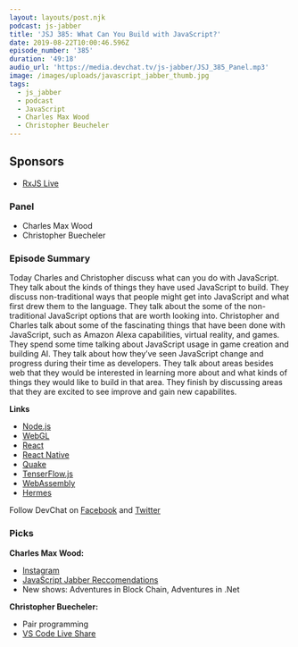 ```yaml
---
layout: layouts/post.njk
podcast: js-jabber
title: 'JSJ 385: What Can You Build with JavaScript?'
date: 2019-08-22T10:00:46.596Z
episode_number: '385'
duration: '49:18'
audio_url: 'https://media.devchat.tv/js-jabber/JSJ_385_Panel.mp3'
image: /images/uploads/javascript_jabber_thumb.jpg
tags:
  - js_jabber
  - podcast
  - JavaScript
  - Charles Max Wood
  - Christopher Beucheler
---
```

## **Sponsors**

* [RxJS Live](https://www.rxjs.live/)

### **Panel**

* Charles Max Wood
* Christopher Buecheler

### **Episode Summary**

Today Charles and Christopher discuss what can you do with JavaScript. They talk about the kinds of things they have used JavaScript to build. They discuss non-traditional ways that people might get into JavaScript and what first drew them to the language. They talk about the some of the non-traditional JavaScript options that are worth looking into. Christopher and Charles talk about some of the fascinating things that have been done with JavaScript, such as Amazon Alexa capabilities, virtual reality, and games. They spend some time talking about JavaScript usage in game creation and building AI. They talk about how they’ve seen JavaScript change and progress during their time as developers. They talk about areas besides web that they would be interested in learning more about and what kinds of things they would like to build in that area. They finish by discussing areas that they are excited to see improve and gain new capabilites. 

**Links**

* [Node.js](https://nodejs.org/)
* [WebGL](https://developer.mozilla.org/en-US/docs/Web/API/WebGL_API)
* [React](https://reactjs.org/)
* [React Native](https://facebook.github.io/react-native/)
* [Quake](https://store.steampowered.com/app/2310/QUAKE/)
* [TenserFlow.js](https://www.tensorflow.org/js)
* [WebAssembly](https://webassembly.org/)
* [Hermes](https://github.com/hermes-io) 

Follow DevChat on [Facebook](https://www.facebook.com/DevChattv/?__tn__=%2Cd%2CP-R&eid=ARDBDrBnK71PDmx_8gE_IeIEo5SnM7cyzylVBjAwfaOo1ck_6q3GXuRBfaUQZaWVvFGyEVjrhDwnS_tV) and [Twitter](https://twitter.com/devchattv?lang=en)

### **Picks**

**Charles Max Wood:**

* [Instagram](https://www.instagram.com/?hl=en)
* [JavaScript Jabber Reccomendations](https://trello.com/b/KayprWDz/javascript-jabber-recommendations)
* New shows: Adventures in Block Chain, Adventures in .Net

**Christopher Buecheler:**

* Pair programming
* [VS Code Live Share](https://marketplace.visualstudio.com/items?itemName=MS-vsliveshare.vsliveshare)

<!-- Docs to Markdown version 1.0β17 -->
